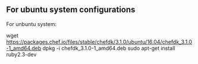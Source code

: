 ## For ubuntu system configurations


For unbuntu system:

wget https://packages.chef.io/files/stable/chefdk/3.1.0/ubuntu/16.04/chefdk_3.1.0-1_amd64.deb
dpkg -i chefdk_3.1.0-1_amd64.deb
sudo apt-get install ruby2.3-dev

